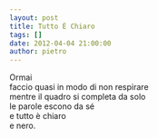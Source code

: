 ```yaml
---
layout: post
title: Tutto È Chiaro
tags: []
date: 2012-04-04 21:00:00
author: pietro
---
```

Ormai<br/>faccio quasi in modo di non respirare<br/>mentre il quadro si completa da solo<br/>le parole escono da sé<br/>e tutto è chiaro<br/>e nero.
